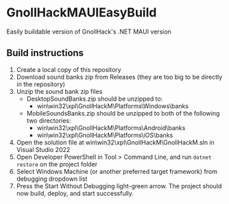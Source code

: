 # GnollHackMAUIEasyBuild
Easily buildable version of GnollHack's .NET MAUI version

## Build instructions
1. Create a local copy of this repository
2. Download sound banks zip from Releases (they are too big to be directly in the repository)
3. Unzip the sound bank zip files
    - DesktopSoundBanks.zip should be unzipped to:
        - win\win32\xpl\GnollHackM\Platforms\Windows\banks
    - MobileSoundsBanks.zip should be unzipped to both of the following two directories:
        - win\win32\xpl\GnollHackM\Platforms\Android\banks
        - win\win32\xpl\GnollHackM\Platforms\iOS\banks
4. Open the solution file at win\win32\xpl\GnollHackM\GnollHackM.sln in Visual Studio 2022
5. Open Developer PowerShell in Tool > Command Line, and run `dotnet restore` on the project folder
6. Select Windows Machine (or another preferred target framework) from debugging dropdown list
7. Press the Start Without Debugging light-green arrow. The project should now build, deploy, and start successfully.
